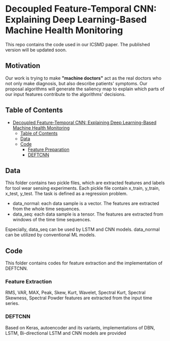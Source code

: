 # Decoupled Feature-Temporal CNN: Explaining Deep Learning-Based Machine Health Monitoring

This repo contains the code used in our ICSMD paper. The published version will be updated soon. 

## Motivation

Our work is trying to make **"machine doctors"** act as the real doctors who not only make diagnosis, but also describe patients' symptoms. Our proposal algorithms will generate the saliency map to explain which parts of our input features contribute to the algorithms' decisions.

## Table of Contents

<!-- TOC START min:1 max:3 link:true update:true -->
- [Decoupled Feature-Temporal CNN: Explaining Deep Learning-Based Machine Health Monitoring](#DEFCTCNN)
  - [Table of Contents](#table-of-contents)
  - [Data](#data)
  - [Code](#code)
    - [Feature Preparation](#feature-extraction)
    - [DEFTCNN](#explain-cnn)
<!-- TOC END -->

## Data
This folder contains two pickle files, which are extracted features and labels for tool wear sensing experiments. Each pickle file contain x_train, y_train, x_test, y_test. The task is defined as a regression problem.

- data_normal: each data sample is a vector. The features are extracted from the whole time sequences. 
- data_seq: each data sample is a tensor. The features are extracted from windows of the time time sequences. 

Especially, data_seq can be used by LSTM and CNN models. data_normal can be utilized by conventional ML models.

## Code
This folder contains codes for feature extraction and the implementation of DEFTCNN.

### Feature Extraction
RMS, VAR, MAX, Peak, Skew, Kurt, Wavelet, Spectral Kurt, Spectral Skewness, Spectral Powder features are extracted from the input time series. 

### DEFTCNN
Based on Keras, autoencoder and its variants, implementations of DBN, LSTM, Bi-directional LSTM and CNN models are provided


